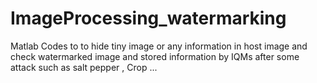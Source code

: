 # ImageProcessing_watermarking
Matlab Codes to to hide tiny image or any information in host image and check watermarked image and stored information by IQMs after some attack such as salt pepper , Crop ...
